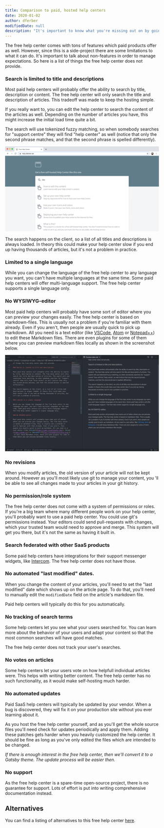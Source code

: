 ```yaml
---
title: Comparison to paid, hosted help centers
date: 2020-01-02
author: dferber
modifiedDate: null
description: "It's important to know what you're missing out on by going the free route."
---
```


The free help center comes with tons of features which paid products offer as well. However, since this is a side-project there are some limitations to what it can do. It's important to talk about non-features in order to manage expectations. So here is a list of things the free help center does not provide.

### Search is limited to title and descriptions

Most paid help centers will probably offer the ability to search by title, description or content. The free help center will only search the title and description of articles. This tradeoff was made to keep the hosting simple.

If you really want to, you can edit the help center to search the content of the articles as well. Depending on the number of articles you have, this might increase the initial load time quite a bit.

The search will use tokenized fuzzy matching, so when somebody searches for "support centre" they will find "help center" as well (notice that only the second phrase matches, and that the second phrase is spelled differently).

![Screenshot of search](./search.png)

The search happens on the client, so a list of all titles and descriptions is always loaded. In theory this could make your help center slow if you end up having thousands of articles, but it's not a problem in practice.

### Limited to a single language

While you can change the language of the free help center to any language you want, you can't have multiple languages at the same time. Some paid help centers will offer multi-language support. The free help center supports a single language only.

### No WYSIWYG-editor

Most paid help centers will probably have some sort of editor where you can preview your changes easily. The free help center is based on markdown-files. This is usually not a problem if you're familiar with them already. Even if you aren't, then people are usually quick to pick up markdown. All you need is a text editor (like [VSCode](https://code.visualstudio.com/), [Atom](https://atom.io/) or [Notepad++](https://notepad-plus-plus.org/)) to edit these Markdown files. There are even plugins for some of them where you can preview markdown files locally as shown in the screenshot below.

![Screenshot of markdown preview in VSCode](./md-preview.png)

### No revisions

When you modify articles, the old version of your article will not be kept around. However as you'll most likely use git to manage your content, you 'll be able to see all changes made to your articles in your git history.

### No permission/role system

The free help center does not come with a system of permissions or roles. If you're a big team where many different people work on your help center, you'll probably want to use a paid help center. You could use git's permissions instead. Your editors could send pull-requests with changes, which your trusted team would need to approve and merge. This system will get you there, but it's not the same as having it built in.

### Search federated with other SaaS products

Some paid help centers have integrations for their support messenger widgets, like [Intercom](https://www.intercom.com/). The free help center does not have those.

### No automated "last modified" dates.

When you change the content of your articles, you'll need to set the "last modified" date which shows up on the article page. To do that, you'll need to manually edit the `modifiedDate` field on the article's markdown file.

Paid help centers will typically do this for you automatically.

### No tracking of search terms

Some help centers let you see what your users searched for. You can learn more about the behavior of your users and adapt your content so that the most common searches will have good matches.

The free help center does not track your user's searches.

### No votes on articles

Some help centers let your users vote on how helpfull individual articles were. This helps with writing better content. The free help center has no such functionality, as it would make self-hosting much harder.

### No automated updates

Paid SaaS help centers will typically be updated by your vendor. When a bug is discovered, they will fix it on your production site without you ever learning about it.

As you host the free help center yourself, and as you'll get the whole source files you'll need check for updates periodically and apply them. Adding these patches gets harder when you heavily customized the help center. It should be fine as long as you've only edited the files which are intended to be changed.

_If there is enough interest in the free help center, then we'll convert it to a Gatsby theme. The update process will be easier then._

### No support

As the free help center is a spare-time open-source project, there is no guarantee for support. Lots of effort is put into writing comprehensive documentation instead.

## Alternatives

You can find a listing of alternatives to this free help center [here](/articles/alternatives).
